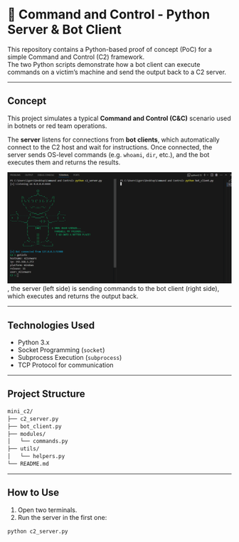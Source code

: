 # 🧪 Command and Control - Python Server & Bot Client 

This repository contains a Python-based proof of concept (PoC) for a simple Command and Control (C2) framework.  
The two Python scripts demonstrate how a bot client can execute commands on a victim’s machine and send the output back to a C2 server.

---

## Concept

This project simulates a typical **Command and Control (C&C)** scenario used in botnets or red team operations.

The **server** listens for connections from **bot clients**, which automatically connect to the C2 host and wait for instructions. Once connected, the server sends OS-level commands (e.g. `whoami`, `dir`, etc.), and the bot executes them and returns the results.

![C2 Framework running](assets\image\print_screen_terminal.png), the server (left side) is sending commands to the bot client (right side), which executes and returns the output back.

---

## Technologies Used

- Python 3.x
- Socket Programming (`socket`)
- Subprocess Execution (`subprocess`)
- TCP Protocol for communication

---

## Project Structure
```bash
mini_c2/
├── c2_server.py
├── bot_client.py
├── modules/
│   └── commands.py   
├── utils/
│   └── helpers.py      
└── README.md
```
---

## How to Use

1. Open two terminals.
2. Run the server in the first one:

```bash
python c2_server.py
